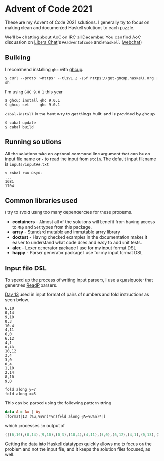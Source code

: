 # Advent of Code 2021

These are my Advent of Code 2021 solutions. I generally try to focus on making clean and documented Haskell solutions to each puzzle.

We'll be chatting about AoC on IRC all December. You can find AoC discussion on [Libera Chat](https://libera.chat)'s `##adventofcode` and `#haskell` ([webchat](https://web.libera.chat/#adventofcode))

## Building

I recommend installing `ghc` with [ghcup](https://www.haskell.org/ghcup/).

```
$ curl --proto '=https' --tlsv1.2 -sSf https://get-ghcup.haskell.org | sh
```

I'm using `GHC 9.0.1` this year

```
$ ghcup install ghc 9.0.1
$ ghcup set     ghc 9.0.1
```

`cabal-install` is the best way to get things built, and is provided by ghcup

```
$ cabal update
$ cabal build
```

## Running solutions

All the solutions take an optional command line argument that can be an input file name or `-` to read the input from `stdin`.
The default input filename is `inputs/input##.txt`

```
$ cabal run Day01
...
1681
1704
```

## Common libraries used

I try to avoid using too many dependencies for these problems.

* **containers** - Almost all of the solutions will benefit from having access to `Map` and `Set` types from this package.
* **array** - Standard mutable and immutable array library
* **doctest** - Having checked examples in the documentation makes it easier to understand what code does and easy to add unit tests.
* **alex** - Lexer generator package I use for my input format DSL
* **happy** - Parser generator package I use for my input format DSL

## Input file DSL

To speed up the process of writing input parsers, I use a quasiquoter that generates [ReadP](https://hackage.haskell.org/package/base-4.16.0.0/docs/Text-ParserCombinators-ReadP.html)
parsers.

[Day 13](https://adventofcode.com/2021/day/13) used in input format of pairs of numbers and fold instructions as seen below.

```
6,10
0,14
9,10
0,3
10,4
4,11
6,0
6,12
4,1
0,13
10,12
3,4
3,0
8,4
1,10
2,14
8,10
9,0

fold along y=7
fold along x=5
```

This can be parsed using the following pattern string

```haskell
data A = Ax | Ay
[format|13 (%u,%u%n)*%n(fold along @A=%u%n)*|]
```

which processes an output of

```haskell
([(6,10),(0,14),(9,10),(0,3),(10,4),(4,11),(6,0),(6,12),(4,1),(0,13),(10,12),(3,4),(3,0),(8,4),(1,10),(2,14),(8,10),(9,0)],[(Ay,7),(Ax,5)])
```

Getting the data into Haskell datatypes quickly allows me to focus on the problem
and not the input file, and it keeps the solution files focused, as well.
